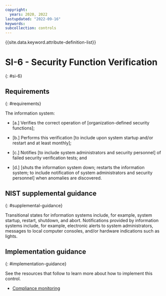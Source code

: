 ```yaml
---
copyright:
  years: 2020, 2022
lastupdated: "2022-09-16"
keywords: 
subcollection: controls
---
```


{{site.data.keyword.attribute-definition-list}}

# SI-6 - Security Function Verification
{: #si-6}

## Requirements
{: #requirements}

The information system:

- \[a.\] Verifies the correct operation of [organization-defined security functions];

- \[b.\] Performs this verification [to include upon system startup and/or restart and at least monthly];

- \[c.\] Notifies [to include system administrators and security personnel] of failed security verification tests; and

- \[d.\] [shuts the information system down; restarts the information system; to include notification of system administrators and security personnel] when anomalies are discovered.

## NIST supplemental guidance
{: #supplemental-guidance}

Transitional states for information systems include, for example, system startup, restart, shutdown, and abort. Notifications provided by information systems include, for example, electronic alerts to system administrators, messages to local computer consoles, and/or hardware indications such as lights.


## Implementation guidance
{: #implementation-guidance}

See the resources that follow to learn more about how to implement this control.

- [Compliance monitoring](/docs/framework-financial-services?topic=framework-financial-services-shared-monitoring-compliance)

